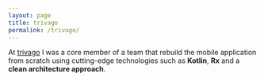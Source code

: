 ```yaml
---
layout: page
title: trivago
permalink: /trivago/
---
```

At [trivago](http://trivago.de) I was a core member of a team that rebuild the mobile application from scratch using cutting-edge technologies such as **Kotlin**, **Rx** and a **clean architecture approach**.
